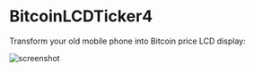 # BitcoinLCDTicker4

Transform your old mobile phone into Bitcoin price LCD display:

![screenshot](https://user-images.githubusercontent.com/1043015/119263356-fefc1800-bbde-11eb-95bf-7f7b77d0b609.jpg)


